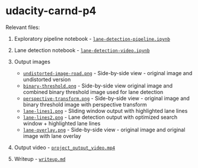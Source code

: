 # udacity-carnd-p4

Relevant files:

1. Exploratory pipeline notebook - [``lane-detection-pipeline.ipynb``](https://github.com/nlandjev/udacity-carnd-p4/blob/master/notebooks/lane-detection-pipeline.ipynb)

2. Lane detection notebook - [``lane-detection-video.ipynb``](https://github.com/nlandjev/udacity-carnd-p4/blob/master/notebooks/lane-detection-video.ipynb)

3. Output images
	* [``undistorted-image-road.png``](https://github.com/nlandjev/udacity-carnd-p4/blob/master/output_images/undistorted-image-road.png) - Side-by-side view - original image and undistorted version
	* [``binary-threshold.png``](https://github.com/nlandjev/udacity-carnd-p4/blob/master/output_images/binary-threshold.png) - Side-by-side view original image and combined binary threshold image used for lane detection
	* [``perspective-transform.png``](https://github.com/nlandjev/udacity-carnd-p4/blob/master/output_images/perspective-transform.png) - Side-by-side view - original image and binary threshold image with perspective transform
	* [``lane-lines1.png``](https://github.com/nlandjev/udacity-carnd-p4/blob/master/output_images/lane-lines1.png) - Sliding window output with highlighted lane lines
	* [``lane-lines2.png``](https://github.com/nlandjev/udacity-carnd-p4/blob/master/output_images/lane-lines2.png) - Lane detection output with optimized search window + highlighted lane lines 
	* [``lane-overlay.png``](https://github.com/nlandjev/udacity-carnd-p4/blob/master/output_images/lane-overlay.png) - Side-by-side view - original image and original image with lane overlay




3. Output video - [``project_output_video.mp4``](https://github.com/nlandjev/udacity-carnd-p4/blob/master/output_videos/project_video_output.mp4)

4. Writeup - [``writeup.md``](https://github.com/nlandjev/udacity-carnd-p4/blob/master/writeup.md)